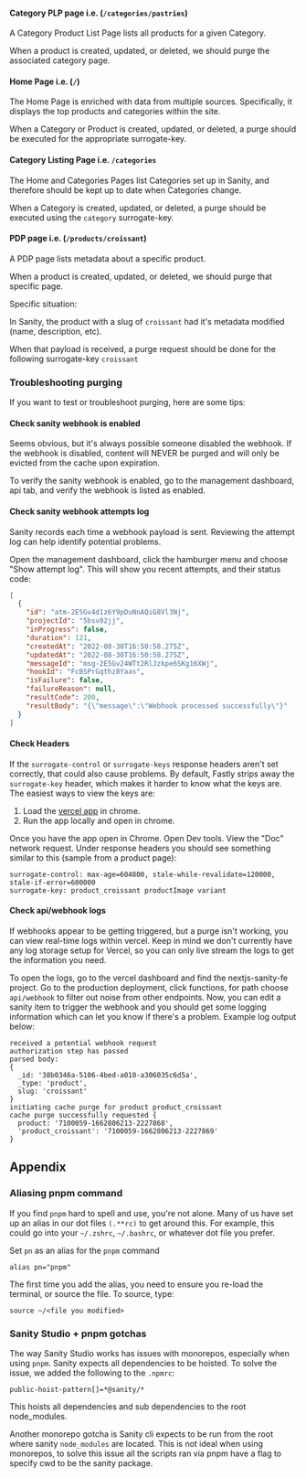 


#### Category PLP page i.e. (`/categories/pastries`)

A Category Product List Page lists all products for a given Category.

When a product is created, updated, or deleted, we should purge the associated category page.

#### Home Page i.e. (`/`)

The Home Page is enriched with data from multiple sources. Specifically, it displays the top products and categories within the site.

When a Category or Product is created, updated, or deleted, a purge should be executed for the appropriate surrogate-key.

#### Category Listing Page i.e. `/categories`

The Home and Categories Pages list Categories set up in Sanity, and therefore should be kept up to date when Categories change.

When a Category is created, updated, or deleted, a purge should be executed using the `category` surrogate-key.

#### PDP page i.e. (`/products/croissant`)

A PDP page lists metadata about a specific product.

When a product is created, updated, or deleted, we should purge that specific page.

Specific situation:

In Sanity, the product with a slug of `croissant` had it's metadata modified (name, description, etc).

When that payload is received, a purge request should be done for the following surrogate-key `croissant`

### Troubleshooting purging

If you want to test or troubleshoot purging, here are some tips:

#### Check sanity webhook is enabled

Seems obvious, but it's always possible someone disabled the webhook. If the webhook is disabled, content will NEVER be purged and will only be evicted from the cache upon expiration.

To verify the sanity webhook is enabled, go to the management dashboard, api tab, and verify the webhook is listed as enabled.

#### Check sanity webhook attempts log

Sanity records each time a webhook payload is sent. Reviewing the attempt log can help identify potential problems.

Open the management dashboard, click the hamburger menu and choose "Show attempt log". This will show you recent attempts, and their status code:

```json
[
  {
    "id": "atm-2E5Gv4d1z6Y9pDuNnAQiG8Vl3Nj",
    "projectId": "5bsv02jj",
    "inProgress": false,
    "duration": 121,
    "createdAt": "2022-08-30T16:50:58.275Z",
    "updatedAt": "2022-08-30T16:50:58.275Z",
    "messageId": "msg-2E5Gv24WTt2RlJzkpe6SKg16XWj",
    "hookId": "FcBSPrGqthz8Yaas",
    "isFailure": false,
    "failureReason": null,
    "resultCode": 200,
    "resultBody": "{\"message\":\"Webhook processed successfully\"}"
  }
]
```

#### Check Headers

If the `surrogate-control` or `surrogate-keys` response headers aren't set correctly, that could also cause problems. By default, Fastly strips away the `surrogate-key` header, which makes it harder to know what the keys are. The easiest ways to view the keys are:

1. Load the [vercel app](https://nextjs-sanity-fe.vercel.app/) in chrome.
2. Run the app locally and open in chrome.

Once you have the app open in Chrome. Open Dev tools. View the "Doc" network request. Under response headers you should see something similar to this (sample from a product page):

```
surrogate-control: max-age=604800, stale-while-revalidate=120000, stale-if-error=600000
surrogate-key: product_croissant productImage variant
```

#### Check api/webhook logs

If webhooks appear to be getting triggered, but a purge isn't working, you can view real-time logs within vercel. Keep in mind we don't currently have any log storage setup for Vercel, so you can only live stream the logs to get the information you need.

To open the logs, go to the vercel dashboard and find the nextjs-sanity-fe project. Go to the production deployment, click functions, for path choose `api/webhook` to filter out noise from other endpoints. Now, you can edit a sanity item to trigger the webhook and you should get some logging information which can let you know if there's a problem. Example log output below:

```
received a potential webhook request
authorization step has passed
parsed body:
{
  _id: '38b0346a-5106-4bed-a010-a306035c6d5a',
  _type: 'product',
  slug: 'croissant'
}
initiating cache purge for product product_croissant
cache purge successfully requested {
  product: '7100059-1662806213-2227868',
  'product_croissant': '7100059-1662806213-2227869'
}
```

## Appendix

<!-- TODO: This entire section is dealing with PNPM pitfalls, let's remove it -->

### Aliasing pnpm command

If you find `pnpm` hard to spell and use, you're not alone. Many of us have set up an alias in our dot files `(.**rc)` to get around this. For example, this could go into your `~/.zshrc`, `~/.bashrc`, or whatever dot file you prefer.

Set `pn` as an alias for the `pnpm` command

```
alias pn="pnpm"
```

The first time you add the alias, you need to ensure you re-load the terminal, or source the file. To source, type:

```
source ~/<file you modified>
```

### Sanity Studio + pnpm gotchas

The way Sanity Studio works has issues with monorepos, especially when using `pnpm`. Sanity expects all dependencies to be hoisted. To solve the issue, we added the following to the `.npmrc`:

```
public-hoist-pattern[]=*@sanity/*
```

This hoists all dependencies and sub dependencies to the root node_modules.

Another monorepo gotcha is Sanity cli expects to be run from the root where sanity `node_modules` are located. This is not ideal when using monorepos, to solve this issue all the scripts ran via pnpm have a flag to specify cwd to be the sanity package.
